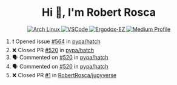 <h1 align="center">Hi 👋, I'm Robert Rosca</h1>

<p align="center">
  <a href="https://www.archlinux.org/"> <img alt="Arch Linux" src="https://img.shields.io/badge/OS-Linux-informational?style=for-the-badge&logo=data:image/png;base64,iVBORw0KGgoAAAANSUhEUgAAABAAAAAQCAYAAAAf8/9hAAAACXBIWXMAAAsTAAALEwEAmpwYAAAA90lEQVQ4jZ3QPyvFcRTH8fNTV0qSlPzJajAwWK7yBMguD8AgiyzKpDwJuydg82dTZlFiURYTyi0lg7wMvrf77Xbv7/75LKfvOefzPud7IkqEubJ6qTCAB0z2C1j3r6N+AecJ8IahXs3T+NXQVq+AfZzgJwGeUenWPJ8Za9kW290CTrXWS8dbYLmNua69ToCrrPkRG7jIcq8YbmdebZpWTfkRfGb5g1bmArdZ0xeKrH6Z8u+4w2i9NpDiZkQs5syiKGTv7xTHI6IWETP59Aqe0oR7HGKhacNZ7OI69X1gChOBHdxgrfTCDdgSznCMscBK/t9uhSoG/wA7SnN2boysigAAAABJRU5ErkJggg=="> </a>
  <a href="https://code.visualstudio.com/"> <img alt="VSCode" src="https://img.shields.io/badge/Editor-VSCode-green?style=for-the-badge&logo=visual-studio-code&logoColor=white"> </a>
  <a href="https://ergodox-ez.com/"> <img alt="Ergodox-EZ" src="https://img.shields.io/badge/Keyboard-EZ-orange?style=for-the-badge"> </a>
  <a href="https://medium.com/@robert.rosca"> <img alt="Medium Profile" src="https://img.shields.io/badge/medium-robertrosca-000000?style=for-the-badge"> </a>
 </p>

<!--START_SECTION:activity-->
1. ❗️ Opened issue [#564](https://github.com/pypa/hatch/issues/564) in [pypa/hatch](https://github.com/pypa/hatch)
2. ❌ Closed PR [#520](https://github.com/pypa/hatch/pull/520) in [pypa/hatch](https://github.com/pypa/hatch)
3. 🗣 Commented on [#520](https://github.com/pypa/hatch/issues/520) in [pypa/hatch](https://github.com/pypa/hatch)
4. 🗣 Commented on [#520](https://github.com/pypa/hatch/issues/520) in [pypa/hatch](https://github.com/pypa/hatch)
5. ❌ Closed PR [#1](https://github.com/RobertRosca/jupyverse/pull/1) in [RobertRosca/jupyverse](https://github.com/RobertRosca/jupyverse)
<!--END_SECTION:activity-->

